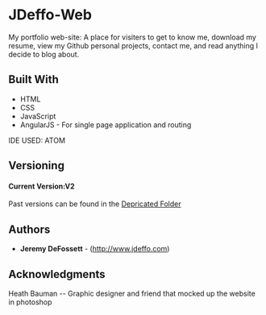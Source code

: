 # JDeffo-Web

My portfolio web-site: A place for visiters to get to know me, download my resume, view my Github personal projects, contact me, and read anything I decide to blog about.  

## Built With

* HTML
* CSS
* JavaScript
* AngularJS - For single page application and routing

IDE USED: ATOM

## Versioning

#### Current Version:V2
Past versions can be found in the [Depricated Folder](https://github.com/jdeffo/JDeffo-Web/tree/master/Depricated)

## Authors

* **Jeremy DeFossett** - (http://www.jdeffo.com)

## Acknowledgments

Heath Bauman -- Graphic designer and friend that mocked up the website in photoshop
